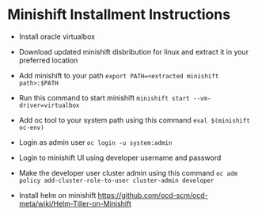 # Minishift Installment Instructions
- Install oracle virtualbox 
- Download updated minishift disbribution for linux and extract it in your preferred location 
- Add minishift to your path ``` export PATH=<extracted minishift path>:$PATH ```
- Run this command to start minishift ```minishift start --vm-driver=virtualbox```
- Add oc tool to your system path using this command ``` eval $(minishift oc-env) ```

- Login as admin user ```oc login -u system:admin```
- Login to minishift UI using developer username and password
- Make the developer user cluster admin using this command ```oc adm policy add-cluster-role-to-user cluster-admin developer ```

- Install helm on minishift 
https://github.com/ocd-scm/ocd-meta/wiki/Helm-Tiller-on-Minishift